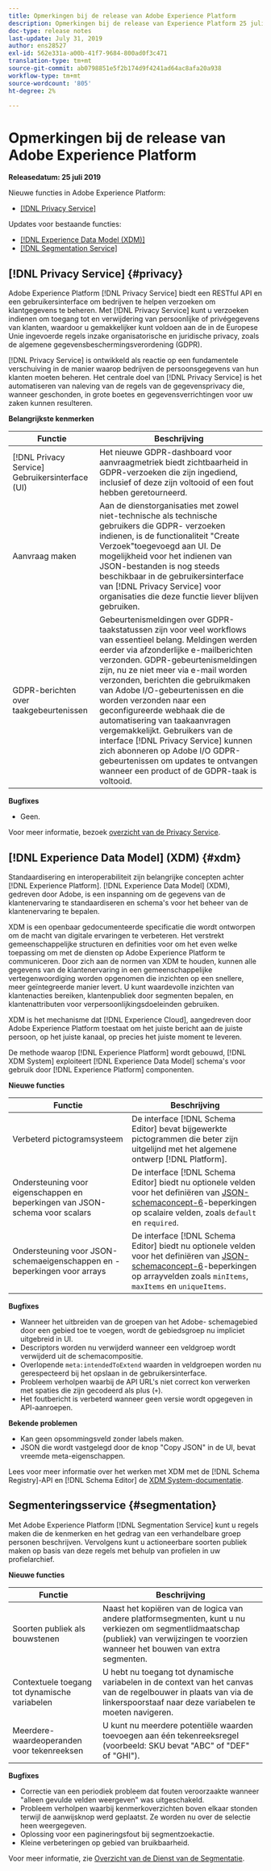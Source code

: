 ```yaml
---
title: Opmerkingen bij de release van Adobe Experience Platform
description: Opmerkingen bij de release van Experience Platform 25 juli 2019
doc-type: release notes
last-update: July 31, 2019
author: ens28527
exl-id: 562e331a-a00b-41f7-9684-800ad0f3c471
translation-type: tm+mt
source-git-commit: ab0798851e5f2b174d9f4241ad64ac8afa20a938
workflow-type: tm+mt
source-wordcount: '805'
ht-degree: 2%

---
```


# Opmerkingen bij de release van Adobe Experience Platform

**Releasedatum: 25 juli 2019**

Nieuwe functies in Adobe Experience Platform:

* [[!DNL Privacy Service]](#privacy)

Updates voor bestaande functies:

* [[!DNL Experience Data Model (XDM)]](#xdm)
* [[!DNL Segmentation Service]](#segmentation)

## [!DNL Privacy Service] {#privacy}

Adobe Experience Platform [!DNL Privacy Service] biedt een RESTful API en een gebruikersinterface om bedrijven te helpen verzoeken om klantgegevens te beheren. Met [!DNL Privacy Service] kunt u verzoeken indienen om toegang tot en verwijdering van persoonlijke of privégegevens van klanten, waardoor u gemakkelijker kunt voldoen aan de in de Europese Unie ingevoerde regels inzake organisatorische en juridische privacy, zoals de algemene gegevensbeschermingsverordening (GDPR).

[!DNL Privacy Service] is ontwikkeld als reactie op een fundamentele verschuiving in de manier waarop bedrijven de persoonsgegevens van hun klanten moeten beheren. Het centrale doel van [!DNL Privacy Service] is het automatiseren van naleving van de regels van de gegevensprivacy die, wanneer geschonden, in grote boetes en gegevensverrichtingen voor uw zaken kunnen resulteren.

**Belangrijkste kenmerken**

| Functie | Beschrijving |
|---|---|
| [!DNL Privacy Service] Gebruikersinterface (UI) | Het nieuwe GDPR-dashboard voor aanvraagmetriek biedt zichtbaarheid in GDPR-verzoeken die zijn ingediend, inclusief of deze zijn voltooid of een fout hebben geretourneerd. |
| Aanvraag maken | Aan de dienstorganisaties met zowel niet-technische als technische gebruikers die GDPR- verzoeken indienen, is de functionaliteit &quot;Create Verzoek&quot;toegevoegd aan UI. De mogelijkheid voor het indienen van JSON-bestanden is nog steeds beschikbaar in de gebruikersinterface van [!DNL Privacy Service] voor organisaties die deze functie liever blijven gebruiken. |
| GDPR-berichten over taakgebeurtenissen | Gebeurtenismeldingen over GDPR-taakstatussen zijn voor veel workflows van essentieel belang. Meldingen werden eerder via afzonderlijke e-mailberichten verzonden. GDPR-gebeurtenismeldingen zijn, nu ze niet meer via e-mail worden verzonden, berichten die gebruikmaken van Adobe I/O-gebeurtenissen en die worden verzonden naar een geconfigureerde webhaak die de automatisering van taakaanvragen vergemakkelijkt. Gebruikers van de interface [!DNL Privacy Service] kunnen zich abonneren op Adobe I/O GDPR-gebeurtenissen om updates te ontvangen wanneer een product of de GDPR-taak is voltooid. |

**Bugfixes**

* Geen.

Voor meer informatie, bezoek [overzicht van de Privacy Service](../../privacy-service/home.md).

## [!DNL Experience Data Model] (XDM)  {#xdm}

Standaardisering en interoperabiliteit zijn belangrijke concepten achter [!DNL Experience Platform]. [!DNL Experience Data Model] (XDM), gedreven door Adobe, is een inspanning om de gegevens van de klantenervaring te standaardiseren en schema&#39;s voor het beheer van de klantenervaring te bepalen.

XDM is een openbaar gedocumenteerde specificatie die wordt ontworpen om de macht van digitale ervaringen te verbeteren. Het verstrekt gemeenschappelijke structuren en definities voor om het even welke toepassing om met de diensten op Adobe Experience Platform te communiceren. Door zich aan de normen van XDM te houden, kunnen alle gegevens van de klantenervaring in een gemeenschappelijke vertegenwoordiging worden opgenomen die inzichten op een snellere, meer geïntegreerde manier levert. U kunt waardevolle inzichten van klantenacties bereiken, klantenpubliek door segmenten bepalen, en klantenattributen voor verpersoonlijkingsdoeleinden gebruiken.

XDM is het mechanisme dat [!DNL Experience Cloud], aangedreven door Adobe Experience Platform toestaat om het juiste bericht aan de juiste persoon, op het juiste kanaal, op precies het juiste moment te leveren.

De methode waarop [!DNL Experience Platform] wordt gebouwd, [!DNL XDM System] exploiteert [!DNL Experience Data Model] schema&#39;s voor gebruik door [!DNL Experience Platform] componenten.

**Nieuwe functies**

| Functie | Beschrijving |
|---|---|
| Verbeterd pictogramsysteem | De interface [!DNL Schema Editor] bevat bijgewerkte pictogrammen die beter zijn uitgelijnd met het algemene ontwerp [!DNL Platform]. |
| Ondersteuning voor eigenschappen en beperkingen van JSON-schema voor scalars | De interface [!DNL Schema Editor] biedt nu optionele velden voor het definiëren van [JSON-schemaconcept-6](https://tools.ietf.org/html/draft-wright-json-schema-01)-beperkingen op scalaire velden, zoals `default` en `required`. |
| Ondersteuning voor JSON-schemaeigenschappen en -beperkingen voor arrays | De interface [!DNL Schema Editor] biedt nu optionele velden voor het definiëren van [JSON-schemaconcept-6](https://tools.ietf.org/html/draft-wright-json-schema-01)-beperkingen op arrayvelden zoals `minItems`, `maxItems` en `uniqueItems`. |

**Bugfixes**

* Wanneer het uitbreiden van de groepen van het Adobe- schemagebied door een gebied toe te voegen, wordt de gebiedsgroep nu impliciet uitgebreid in UI.
* Descriptors worden nu verwijderd wanneer een veldgroep wordt verwijderd uit de schemacompositie.
* Overlopende `meta:intendedToExtend` waarden in veldgroepen worden nu gerespecteerd bij het opslaan in de gebruikersinterface.
* Probleem verholpen waarbij de API URL&#39;s niet correct kon verwerken met spaties die zijn gecodeerd als plus (`+`).
* Het foutbericht is verbeterd wanneer geen versie wordt opgegeven in API-aanroepen.

**Bekende problemen**

* Kan geen opsommingsveld zonder labels maken.
* JSON die wordt vastgelegd door de knop &quot;Copy JSON&quot; in de UI, bevat vreemde meta-eigenschappen.

Lees voor meer informatie over het werken met XDM met de [!DNL Schema Registry]-API en [!DNL Schema Editor] de [XDM System-documentatie](../../xdm/home.md).

## Segmenteringsservice {#segmentation}

Met Adobe Experience Platform [!DNL Segmentation Service] kunt u regels maken die de kenmerken en het gedrag van een verhandelbare groep personen beschrijven. Vervolgens kunt u actioneerbare soorten publiek maken op basis van deze regels met behulp van profielen in uw profielarchief.

**Nieuwe functies**

| Functie | Beschrijving |
| -----------| ---------- |
| Soorten publiek als bouwstenen | Naast het kopiëren van de logica van andere platformsegmenten, kunt u nu verkiezen om segmentlidmaatschap (publiek) van verwijzingen te voorzien wanneer het bouwen van extra segmenten. |
| Contextuele toegang tot dynamische variabelen | U hebt nu toegang tot dynamische variabelen in de context van het canvas van de regelbouwer in plaats van via de linkerspoorstaaf naar deze variabelen te moeten navigeren. |
| Meerdere-waardeoperanden voor tekenreeksen | U kunt nu meerdere potentiële waarden toevoegen aan één tekenreeksregel (voorbeeld: SKU bevat &quot;ABC&quot; of &quot;DEF&quot; of &quot;GHI&quot;). |

**Bugfixes**

* Correctie van een periodiek probleem dat fouten veroorzaakte wanneer &quot;alleen gevulde velden weergeven&quot; was uitgeschakeld.
* Probleem verholpen waarbij kenmerkoverzichten boven elkaar stonden terwijl de aanwijsknop werd geplaatst. Ze worden nu over de selectie heen weergegeven.
* Oplossing voor een pagineringsfout bij segmentzoekactie.
* Kleine verbeteringen op gebied van bruikbaarheid.

Voor meer informatie, zie [Overzicht van de Dienst van de Segmentatie](../../segmentation/home.md).
